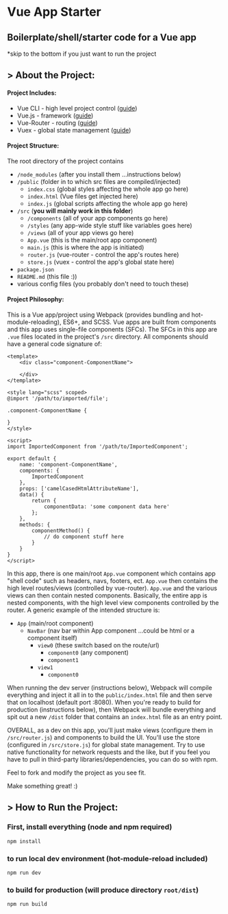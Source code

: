 # Vue App Starter

## Boilerplate/shell/starter code for a Vue app

*skip to the bottom if you just want to run the project

## > About the Project:

#### Project Includes:

- Vue CLI - high level project control ([guide](https://cli.vuejs.org/guide/))
- Vue.js - framework ([guide](https://vuejs.org/v2/guide/))
- Vue-Router - routing ([guide](https://router.vuejs.org/guide/))
- Vuex - global state management ([guide](https://vuex.vuejs.org/guide/))

#### Project Structure:

The root directory of the project contains

- `/node_modules` (after you install them ...instructions below)
- `/public` (folder in to which src files are compiled/injected)
    - `index.css` (global styles affecting the whole app go here)
    - `index.html` (Vue files get injected here)
    - `index.js` (global scripts affecting the whole app go here)
- `/src` (**you will mainly work in this folder**)
    - `/components` (all of your app components go here)
    - `/styles` (any app-wide style stuff like variables goes here)
    - `/views` (all of your app views go here)
    - `App.vue` (this is the main/root app component)
    - `main.js` (this is where the app is initiated)
    - `router.js` (vue-router - control the app's routes here)
    - `store.js` (vuex - control the app's global state here)
- `package.json`
- `README.md` (this file :))
- various config files (you probably don't need to touch these)

#### Project Philosophy:

This is a Vue app/project using Webpack (provides bundling and hot-module-reloading), ES6+, and SCSS. Vue apps are built from components and this app uses single-file components (SFCs). The SFCs in this app are `.vue` files located in the project's `/src` directory. All components should have a general code signature of:

```vue
<template>
    <div class="component-ComponentName">

    </div>
</template>

<style lang="scss" scoped>
@import '/path/to/imported/file'; 

.component-ComponentName {

}
</style>

<script>
import ImportedComponent from '/path/to/ImportedComponent';

export default {
    name: 'component-ComponentName',
    components: {
        ImportedComponent
    },
    props: ['camelCasedHtmlAttributeName'],
    data() {
        return {
            componentData: 'some component data here'
        };
    },
    methods: {
        componentMethod() {
            // do component stuff here
        }
    }
}
</script>
```

In this app, there is one main/root `App.vue` component which contains app "shell code" such as headers, navs, footers, ect. `App.vue` then contains the high level routes/views (controlled by vue-router). `App.vue` and the various views can then contain nested components. Basically, the entire app is nested components, with the high level view components controlled by the router. A generic example of the intended structure is:

- `App` (main/root component)
    - `NavBar` (nav bar within App component ...could be html or a component itself)
        - `view0` (these switch based on the route/url)
            - `component0` (any component)
            - `component1`
        - `view1`
            - `component0`

When running the dev server (instructions below), Webpack will compile everything and inject it all in to the `public/index.html` file and then serve that on localhost (default port :8080). When you're ready to build for production (instructions below), then Webpack will bundle everything and spit out a new `/dist` folder that contains an `index.html` file as an entry point.

OVERALL, as a dev on this app, you'll just make views (configure them in `/src/router.js`) and components to build the UI. You'll use the store (configured in `/src/store.js`) for global state management. Try to use native functionality for network requests and the like, but if you feel you have to pull in third-party libraries/dependencies, you can do so with npm.

Feel to fork and modify the project as you see fit.

Make something great! :)

## > How to Run the Project:

### First, install everything (node and npm required)
```
npm install
```

### to run local dev environment (hot-module-reload included)
```
npm run dev
```

### to build for production (will produce directory `root/dist`)
```
npm run build
```
